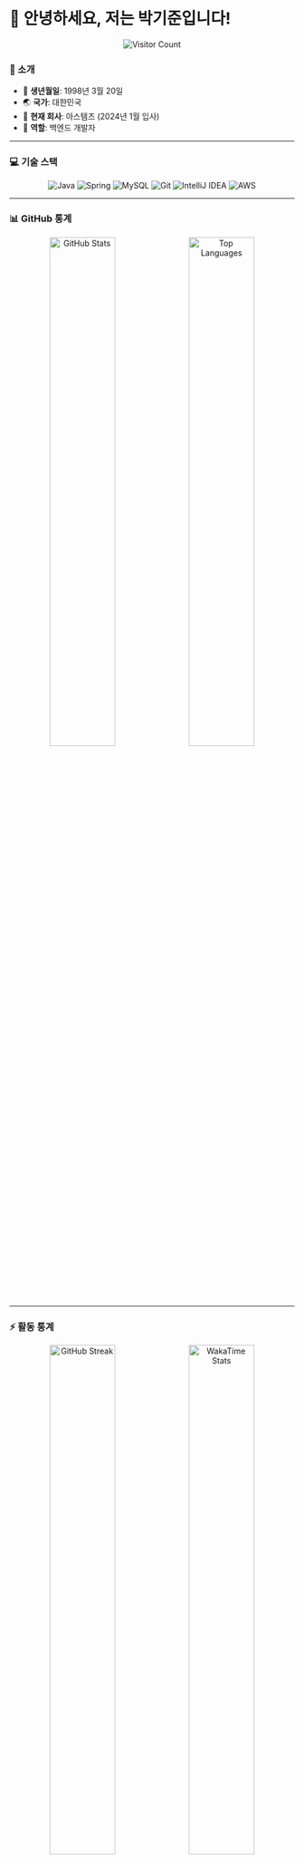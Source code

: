 # 👋 안녕하세요, 저는 박기준입니다!

<div align="center">
  <img src="https://komarev.com/ghpvc/?username=Park-GiJun&style=for-the-badge&color=blueviolet" alt="Visitor Count" />
</div>

### 📝 소개
- 🎂 **생년월일**: 1998년 3월 20일
- 🌏 **국가**: 대한민국
- 🏢 **현재 회사**: 아스템즈 (2024년 1월 입사)
- 💼 **역할**: 백엔드 개발자

---

### 💻 기술 스택
<div align="center">
  <img src="https://img.shields.io/badge/Java-007396?style=for-the-badge&logo=java&logoColor=white" alt="Java" />
  <img src="https://img.shields.io/badge/Spring-6DB33F?style=for-the-badge&logo=spring&logoColor=white" alt="Spring" />
  <img src="https://img.shields.io/badge/MySQL-4479A1?style=for-the-badge&logo=mysql&logoColor=white" alt="MySQL" />
  <img src="https://img.shields.io/badge/Git-F05032?style=for-the-badge&logo=git&logoColor=white" alt="Git" />
  <img src="https://img.shields.io/badge/IntelliJ_IDEA-000000?style=for-the-badge&logo=intellij-idea&logoColor=white" alt="IntelliJ IDEA" />
  <img src="https://img.shields.io/badge/AWS-232F3E?style=for-the-badge&logo=amazon-aws&logoColor=white" alt="AWS" />
</div>

---

### 📊 GitHub 통계
<div align="center" style="overflow-x: auto;">
  <img src="https://github-readme-stats.vercel.app/api?username=Park-GiJun&show_icons=true&theme=default&hide_border=true&text_color=808080&title_color=000000&icon_color=000000" alt="GitHub Stats" width="48%" />
  <img src="https://github-readme-stats.vercel.app/api/top-langs/?username=Park-GiJun&layout=compact&theme=default&hide_border=true&text_color=808080&title_color=000000" alt="Top Languages" width="48%" />
</div>

---

### ⚡ 활동 통계
<div align="center" style="overflow-x: auto;">
  <img src="https://github-readme-streak-stats.herokuapp.com/?user=Park-GiJun&theme=default&hide_border=true" alt="GitHub Streak" width="48%" />
  <img src="https://github-readme-stats.vercel.app/api/wakatime?username=GijunPark&api_key=waka_e1c5461f-6b16-4c99-8f81-c75d7b6fc570&layout=compact&theme=default&hide_border=true&text_color=808080&title_color=000000" alt="WakaTime Stats" width="48%" />
</div>

---

### 🏆 GitHub 트로피
<div align="center" style="overflow-x: auto;">
  <img src="https://github-profile-trophy.vercel.app/?username=Park-GiJun&theme=default&no-frame=true&margin-w=15" alt="GitHub Trophies" />
</div>

---

### 🌟 기여도 요약
<div align="center" style="overflow-x: auto;">
  <img src="https://github-profile-summary-cards.vercel.app/api/cards/profile-details?username=Park-GiJun&theme=default" alt="Contribution Summary" />
</div>

<picture>
  <source media="(prefers-color-scheme: dark)" srcset="https://raw.githubusercontent.com/Park-GiJun/Park-GiJun/output/github-contribution-grid-snake-dark.svg">
  <source media="(prefers-color-scheme: light)" srcset="https://raw.githubusercontent.com/Park-GiJun/Park-GiJun/output/github-contribution-grid-snake.svg">
  <img alt="github contribution grid snake animation" src="https://raw.githubusercontent.com/Park-GiJun/Park-GiJun/output/github-contribution-grid-snake.svg">
</picture>

---

### 🌐 링크
- 🔗 [프로젝트 웹사이트](https://gijun.net)

---

### 📫 연락처
<div align="center">
  <a href="mailto:tpgj98@naver.com">
    <img src="https://img.shields.io/badge/이메일-tpgj98@naver.com-0078D4?style=for-the-badge&logo=gmail&logoColor=white" />
  </a>
</div>

---

<div align="center">
  
### 현재 작업 중... 🔨
🌱 스프링부트와 JPA 학습 중
🔭 백엔드 개발 스킬 향상
⚡ 새로운 기술 스택 습득
</div>

감사합니다! 😊



